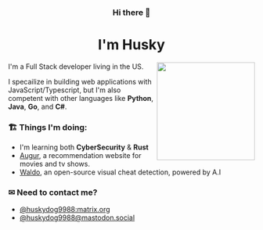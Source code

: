 <h3 align="center">Hi there 👋</h3>

<h1 align="center">I'm Husky</h1>

<img align='right' src='https://avatars.githubusercontent.com/u/39809509?v=4' width='200'>

I'm a Full Stack developer living in the US.

I specailize in building web applications with JavaScript/Typescript, but I'm also competent with other languages like **Python**, **Java**, **Go**, and **C#**.

### 🏗️ Things I'm doing:
- I'm learning both **CyberSecurity** & **Rust**
- [Augur](https://github.com/getaugur/augur), a recommendation website for movies and tv shows.
- [Waldo](https://github.com/waldo-vision), an open-source visual cheat detection, powered by A.I

### ✉ Need to contact me?
  *  [@huskydog9988:matrix.org](https://matrix.to/#/@huskydog9988:matrix.org)
  *  [@huskydog9988@mastodon.social](https://mastodon.social/@huskydog9988)
